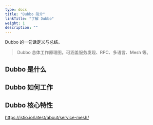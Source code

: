 ```yaml
---
type: docs
title: "Dubbo 简介"
linkTitle: "了解 Dubbo"
weight: 1
description: ""
---
```


Dubbo 的一句话定义与总结。

> Dubbo 总体工作原理图，可涵盖服务发现、RPC、多语言、Mesh 等。

## Dubbo 是什么


## Dubbo 如何工作

## Dubbo 核心特性
https://istio.io/latest/about/service-mesh/